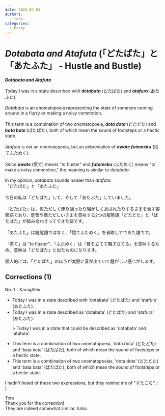 ```yaml
---
date: 2023-04-03
authors:
  - toru
categories:
  - Essay
---
```


<h1 id="subject_show"><strong><em>Dotabata and Atafuta</strong></em> (「どたばた」と「あたふた」 - Hustle and Bustle)</h1>
<div class="date" hidden>Apr 3, 2023 21:28</div>
<div id="post"><div id="body_show_ori">
<strong><em>Dotabata and Atafuta</strong></em><br/><br/>Today I was in a state described with <strong><em>dotabata</em></strong> (どたばた) and <strong><em>atafura</em></strong> (あたふた).<br/><br/><em>Dotabata</em> is an onomatopoeia representing the state of someone running around in a flurry or making a noisy commotion. <br/><br/>This term is a combination of two onomatopoeia, <strong><em>dota dota</em></strong> (どたどた) and <strong><em>bata bata</em></strong> (ばたばた), both of which mean the sound of footsteps or a hectic state.<br/><br/><em>Atafuta</em> is not an onomatopoeia, but an abbreviation of <strong><em>awate futameku</em></strong> (慌てふためく).<br/><br/>Since <strong><em>awate</em></strong> (慌て) means "to fluster" and <strong><em>futameku</em></strong> (ふためく) means "to make a noisy commotion," the meaning is similar to <em>dotabata</em>.<br/><br/>In my opinion, <em>dotabata</em> sounds noisier than <em>atafuta</em>.
</div></div>

<!-- more -->

<div id="post_ja"><div id="body_show_mo">
「どたばた」と「あたふた」<br/><br/>今日の私は「どたばた」して、そして「あたふた」していました。<br/><br/>「どたばた」は、慌ただしく走り回ったり騒がしくあばれたりするさまを表す擬態語であり、足音や慌ただしいさまを意味する2つの擬態語「どたどた」と「ばたばた」が組み合わさってできた語です。<br/><br/>「あたふた」は擬態語ではなく、「慌てふためく」を省略してできた語です。<br/><br/>「慌て」は "to fluster"、「ふためく」は「音を立てて騒ぎ立てる」を意味するため、意味は「どたばた」と似たものになります。<br/><br/>個人的には、「どたばた」のほうが実際に音が出ていて騒がしい感じがします。
</div></div>

## Corrections (1)
<div id="block"><div class="first_name"> No. 1　<span class="just_name">KaragAlex</span></div><div id="block2">
<ul class="correction_field">
<li class="incorrect">Today I was in a state described with 'dotabata' (どたばた) and 'atafura' (あたふた).</li>
<li class="corrected correct">
Today I was in a state described <span class="f_blue">as</span> 'dotabata' (どたばた) and 'atafura' (あたふた).
<p class="correction_comment">&gt; Today I was in a state that could be described as 'dotabata' and 'atafuta'.</p>
</li>
</ul>
<ul class="correction_field">
<li class="incorrect">This term is a combination of two onomatopoeia, 'dota dota' (どたどた) and 'bata bata' (ばたばた), both of which mean the sound of footsteps or a hectic state.</li>
<li class="corrected correct">
This term is a combination of two onomatopoeia<span class="f_red">s</span>, 'dota dota' (どたどた) and 'bata bata' (ばたばた), both of which mean the sound of footsteps or a hectic state.
</li>
</ul>
<p class="comment_small">
 I hadn't heard of these two expressions, but they remind me of "すたこら". : )
</p>

</div><div class="name"><span class="just_name">Toru</span><br>
Thank you for the correction!<br/>They are indeed somewhat similar, haha.
</div>
</div>
